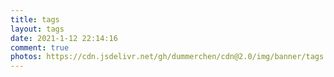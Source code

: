 ```yaml
---
title: tags
layout: tags
date: 2021-1-12 22:14:16
comment: true
photos: https://cdn.jsdelivr.net/gh/dummerchen/cdn@2.0/img/banner/tags.jpg
---
```

